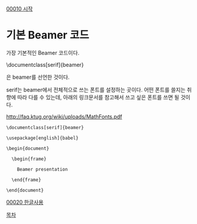[00010 시작](./00010_시작.md)

# 기본 Beamer 코드

가장 기본적인 Beamer 코드이다. 

\documentclass[serif]{beamer}

은 beamer를 선언한 것이다. 

serif는 beamer에서 전체적으로 쓰는 폰트를 설정하는 곳이다. 어떤 폰트를 쓸지는 취향에 따라 다를 수 있는데, 아래의 링크문서를 참고해서 쓰고 싶은 폰트를 쓰면 될 것이다.

http://faq.ktug.org/wiki/uploads/MathFonts.pdf

```
\documentclass[serif]{beamer} 

\usepackage[english]{babel}

\begin{document}

  \begin{frame}

    Beamer presentation 

  \end{frame}
  
\end{document}
```

[00020 한글사용](./00020_한글사용.md)

[목차](./README.md)
